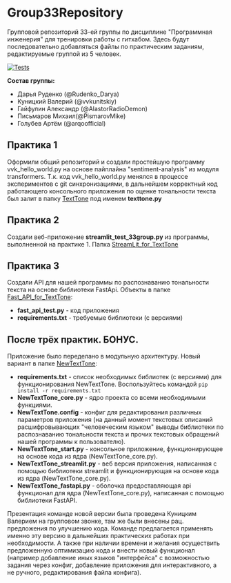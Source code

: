 # Group33Repository
Групповой репозиторий 33-ей группы по дисциплине "Программная инженерия" для тренировки работы с гитхабом.
Здесь будут последовательно добавляться файлы по практическим заданиям, редактируемые группой из 5 человек.

[![Tests](https://github.com/alexberkut98/Group33Repository/actions/workflows/python-app.yml/badge.svg)](https://github.com/alexberkut98/Group33Repository/actions/workflows/python-app.yml)

**Состав группы:**
* Дарья Руденко (@Rudenko_Darya) 
* Куницкий Валерий (@vvkunitskiy) 
* Гайфулин Александр (@AlastorRadioDemon) 
* Письмаров Михаил(@PismarovMike) 
* Голубев Артём (@arqoofficial)

## Практика 1
Оформили общий репозиторий и создали простейшую программу vvk_hello_world.py на основе пайплайна "sentiment-analysis" из модуля transformers. Т.к. код vvk_hello_world.py менялся в процессе экспериментов с git синхронизациями, в дальнейшем корректный код работающего консольного приложения по оценке тональности текста был залит в папку [TextTone](https://github.com/alexberkut98/Group33Repository/tree/main/TextTone) под именем **texttone.py**

## Практика 2
Создали веб-приложение **streamlit_test_33group.py** из программы, выполненной на практике 1. Папка [StreamLit_for_TextTone](https://github.com/alexberkut98/Group33Repository/tree/main/StreamLit_for_TextTone)

## Практика 3
Создали API для нашей программы по распознаванию тональности текста на основе библиотеки FastApi.
Объекты в папке [Fast_API_for_TextTone](https://github.com/alexberkut98/Group33Repository/tree/main/Fast_API_for_TextTone):
* **fast_api_test.py** - код приложения
* **requirements.txt** - требуемые библиотеки (с версиями)

## После трёх практик. БОНУС.
Приложение было переделано в модульную архитектуру. Новый вариант в папке [NewTextTone](https://github.com/alexberkut98/Group33Repository/tree/main/NewTextTone):
* **requirements.txt** - список необходимых библиотек (с версиями) для функционирования NewTextTone. Воспользуйтесь командой `pip install -r requirements.txt`
* **NewTextTone_core.py** - ядро проекта со всеми необходимыми функциями.
* **NewTextTone.config** - конфиг для редактирования различных параметров приложения (на данный момент текстовых описаний расшифровывающих "человеческим языком" выводы библиотеки по распознаванию тональности текста и прочих текстовых обращений нашей программы к пользователю).
* **NewTextTone_start.py** - консольное приложение, функционирующее на основе кода из ядра (NewTextTone_core.py).
* **NewTextTone_streamlit.py** - веб версия приложения, написанная с помощью библиотеки streamlit и функционирующая на основе кода из ядра (NewTextTone_core.py).
* **NewTextTone_fastapi.py** - оболочка предоставляющая api функционал для ядра (NewTextTone_core.py), написанная с помощью библиотеки FastAPI.

Презентация команде новой версии была проведена Куницким Валерием на групповом звонке, там же были внесены рац. предложения по улучшению кода. Команде предлагается применять именно эту версию в дальнейших практических работах при необходимости. А также при наличии времени и желания осуществить предложенную оптимизацию кода и внести новый функционал (например добавление иных языков "интерфейса" с возможностью задания через конфиг, добавление приложения для интерактивного, а не ручного, редактирования файла конфига).
